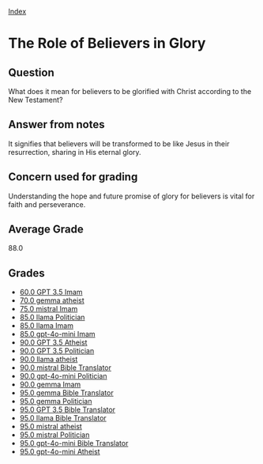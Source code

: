
[Index](../../index.md)
# The Role of Believers in Glory
## Question
What does it mean for believers to be glorified with Christ according to the New Testament?

## Answer from notes
It signifies that believers will be transformed to be like Jesus in their resurrection, sharing in His eternal glory.

## Concern used for grading
Understanding the hope and future promise of glory for believers is vital for faith and perseverance.

## Average Grade
88.0

## Grades
 * [60.0 GPT 3.5 Imam](../answers/GPT_3.5_Imam/The_Role_of_Believers_in_Glory.md)
 * [70.0 gemma atheist](../answers/gemma_atheist/The_Role_of_Believers_in_Glory.md)
 * [75.0 mistral Imam](../answers/mistral_Imam/The_Role_of_Believers_in_Glory.md)
 * [85.0 llama Politician](../answers/llama_Politician/The_Role_of_Believers_in_Glory.md)
 * [85.0 llama Imam](../answers/llama_Imam/The_Role_of_Believers_in_Glory.md)
 * [85.0 gpt-4o-mini Imam](../answers/gpt-4o-mini_Imam/The_Role_of_Believers_in_Glory.md)
 * [90.0 GPT 3.5 Atheist](../answers/GPT_3.5_Atheist/The_Role_of_Believers_in_Glory.md)
 * [90.0 GPT 3.5 Politician](../answers/GPT_3.5_Politician/The_Role_of_Believers_in_Glory.md)
 * [90.0 llama atheist](../answers/llama_atheist/The_Role_of_Believers_in_Glory.md)
 * [90.0 mistral Bible Translator](../answers/mistral_Bible_Translator/The_Role_of_Believers_in_Glory.md)
 * [90.0 gpt-4o-mini Politician](../answers/gpt-4o-mini_Politician/The_Role_of_Believers_in_Glory.md)
 * [90.0 gemma Imam](../answers/gemma_Imam/The_Role_of_Believers_in_Glory.md)
 * [95.0 gemma Bible Translator](../answers/gemma_Bible_Translator/The_Role_of_Believers_in_Glory.md)
 * [95.0 gemma Politician](../answers/gemma_Politician/The_Role_of_Believers_in_Glory.md)
 * [95.0 GPT 3.5 Bible Translator](../answers/GPT_3.5_Bible_Translator/The_Role_of_Believers_in_Glory.md)
 * [95.0 llama Bible Translator](../answers/llama_Bible_Translator/The_Role_of_Believers_in_Glory.md)
 * [95.0 mistral atheist](../answers/mistral_atheist/The_Role_of_Believers_in_Glory.md)
 * [95.0 mistral Politician](../answers/mistral_Politician/The_Role_of_Believers_in_Glory.md)
 * [95.0 gpt-4o-mini Bible Translator](../answers/gpt-4o-mini_Bible_Translator/The_Role_of_Believers_in_Glory.md)
 * [95.0 gpt-4o-mini Atheist](../answers/gpt-4o-mini_Atheist/The_Role_of_Believers_in_Glory.md)
